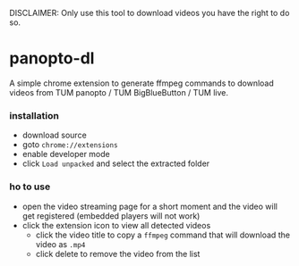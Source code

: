 DISCLAIMER: Only use this tool to download videos you have the right to do so.

# panopto-dl

A simple chrome extension to generate ffmpeg commands to download videos from TUM panopto / TUM BigBlueButton / TUM live.

### installation

* download source
* goto `chrome://extensions`
* enable developer mode
* click `Load unpacked` and select the extracted folder

### ho to use

* open the video streaming page for a short moment and the video will get registered (embedded players will not work)
* click the extension icon to view all detected videos
  * click the video title to copy a `ffmpeg` command that will download the video as `.mp4`
  * click delete to remove the video from the list
